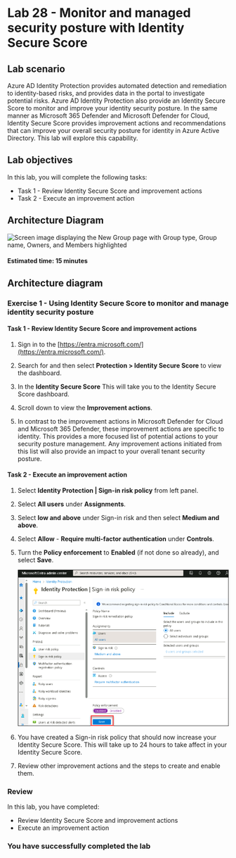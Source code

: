 # Lab 28 - Monitor and managed security posture with Identity Secure Score

## Lab scenario

Azure AD Identity Protection provides automated detection and remediation to identity-based risks, and provides data in the portal to investigate potential risks. Azure AD Identity Protection also provide an Identity Secure Score to monitor and improve your identity security posture.  In the same manner as Microsoft 365 Defender and Microsoft Defender for Cloud, Identity Secure Score provides improvement actions and recommendations that can improve your overall security posture for identity in Azure Active Directory.  This lab will explore this capability. 

## Lab objectives
In this lab, you will complete the following tasks:

+ Task 1 - Review Identity Secure Score and improvement actions
+ Task 2 - Execute an improvement action

## Architecture Diagram

![Screen image displaying the New Group page with Group type, Group name, Owners, and Members highlighted](./media/arch028.png)

#### Estimated time: 15 minutes

## Architecture diagram

### Exercise 1 - Using Identity Secure Score to monitor and manage identity security posture

#### Task 1 - Review Identity Secure Score and improvement actions

1. Sign in to the [https://entra.microsoft.com/](https://entra.microsoft.com/).

2. Search for and then select **Protection > Identity Secure Score** to view the dashboard.

3. In the **Identity Secure Score** This will take you to the Identity Secure Score dashboard.

4. Scroll down to view the **Improvement actions**.

5. In contrast to the improvement actions in Microsoft Defender for Cloud and Microsoft 365 Defender, these improvement actions are specific to identity.  This provides a more focused list of potential actions to your security posture management.  Any improvement actions initiated from this list will also provide an impact to your overall tenant security posture. 

#### Task 2 - Execute an improvement action

1. Select **Identity Protection | Sign-in risk policy** from left panel.

2. Select **All users** under **Assignments**.

3. Select **low and above** under Sign-in risk and then select **Medium and above**.

4. Select **Allow** - **Require multi-factor authentication** under **Controls**.

5. Turn the **Policy enforcement** to **Enabled** (if not done so already), and select **Save**.

   ![](./media/Identify.png)

6. You have created a Sign-in risk policy that should now increase your Identity Secure Score.  This will take up to 24 hours to take affect in your Identity Secure Score.

8. Review other improvement actions and the steps to create and enable them.

### Review
In this lab, you have completed:
- Review Identity Secure Score and improvement actions
- Execute an improvement action

### You have successfully completed the lab
